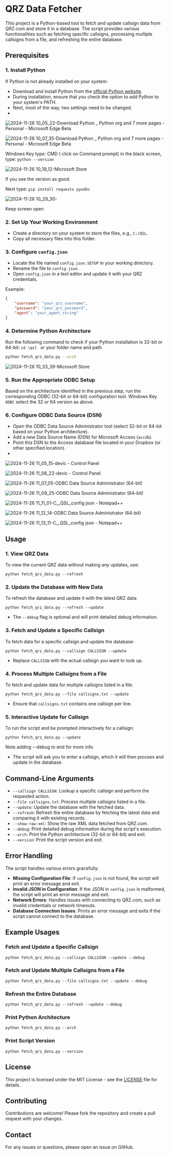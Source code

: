 
# QRZ Data Fetcher

This project is a Python-based tool to fetch and update callsign data from QRZ.com and store it in a database. The script provides various functionalities such as fetching specific callsigns, processing multiple callsigns from a file, and refreshing the entire database.

## Prerequisites

### 1. Install Python

If Python is not already installed on your system:

- Download and install Python from the [official Python website](https://www.python.org/downloads/).
- During installation, ensure that you check the option to add Python to your system's PATH.
- Next, most of the way, two settings need to be changed.
-
![2024-11-26 10_05_22-Download Python _ Python org and 7 more pages - Personal - Microsoft​ Edge Beta](https://github.com/user-attachments/assets/603e30f4-ff9f-461f-9be1-fd093670d0d5)

![2024-11-26 10_07_35-Download Python _ Python org and 7 more pages - Personal - Microsoft​ Edge Beta](https://github.com/user-attachments/assets/1c56c9c5-bf25-44f9-a51a-22dc48c39e66)

Windows Key type: CMD ( click on Command prompt)
in the black screen, type: ```python --version```

![2024-11-26 10_19_12-Microsoft Store](https://github.com/user-attachments/assets/be87b9ad-4f4a-4aac-9646-0baf14e1fd2e)

If you see the version as good.

Next type: 
```pip install requests pyodbc```

![2024-11-26 10_29_30-](https://github.com/user-attachments/assets/620bd489-ff92-4d16-987d-d42d3760ed5d)

Keep screen open

### 2. Set Up Your Working Environment

- Create a directory on your system to store the files, e.g., `C:/QSL`.
- Copy all necessary files into this folder.

### 3. Configure `config.json`

- Locate the file named `config.json.SETUP` in your working directory.
- Rename the file to `config.json`.
- Open `config.json` in a text editor and update it with your QRZ credentials.

Example:
```json
{
    "username": "your_qrz_username",
    "password": "your_qrz_password",
    "agent": "your_agent_string"
}
```

### 4. Determine Python Architecture

Run the following command to check if your Python installation is 32-bit or 64-bit:
```cd \qsl ``` 
or your folder name and path
```sh
python fetch_qrz_data.py --arch
```
![2024-11-26 10_33_39-Microsoft Store](https://github.com/user-attachments/assets/08386470-3949-4012-a0c5-9c297852ecfd)

### 5. Run the Appropriate ODBC Setup

Based on the architecture identified in the previous step, run the corresponding ODBC (32-bit or 64-bit) configuration tool.
Windows Key ```ODBC``` select the 32 or 64 version as above.

### 6. Configure ODBC Data Source (DSN)

- Open the ODBC Data Source Administrator tool (select 32-bit or 64-bit based on your Python architecture).
- Add a new Data Source Name (DSN) for Microsoft Access (`accdb`).
- Point this DSN to the Access database file located in your Dropbox (or other specified location).
- 
![2024-11-26 11_05_15-devic - Control Panel](https://github.com/user-attachments/assets/77b1841a-f65f-4f0f-ab82-11c43f5ad8de)

![2024-11-26 11_06_22-devic - Control Panel](https://github.com/user-attachments/assets/0d32a7f7-1cfb-479e-bba6-2b71acff306c)

![2024-11-26 11_07_05-ODBC Data Source Administrator (64-bit)](https://github.com/user-attachments/assets/17a284f3-c0b3-4399-91e2-0936760c1996)

![2024-11-26 11_09_25-ODBC Data Source Administrator (64-bit)](https://github.com/user-attachments/assets/fcb5d43e-ca0b-43f8-b2bc-8172ea8f70a4)

![2024-11-26 11_11_01-C__QSL_config json - Notepad++](https://github.com/user-attachments/assets/24d03737-75d8-4464-842f-af11748f6a16)

![2024-11-26 11_12_14-ODBC Data Source Administrator (64-bit)](https://github.com/user-attachments/assets/b1585bd4-668b-451f-9a6a-d2a4fc2f058e)

![2024-11-26 11_13_11-C__QSL_config json - Notepad++](https://github.com/user-attachments/assets/3b6fae7b-d171-4d0a-8a69-a281ebc1d461)

## Usage

### 1. View QRZ Data

To view the current QRZ data without making any updates, use:
```
python fetch_qrz_data.py --refresh
```

### 2. Update the Database with New Data

To refresh the database and update it with the latest QRZ data:
```
python fetch_qrz_data.py --refresh --update 
```

- The `--debug` flag is optional and will print detailed debug information.

### 3. Fetch and Update a Specific Callsign

To fetch data for a specific callsign and update the database:
```
python fetch_qrz_data.py --callsign CALLSIGN --update 
```
- Replace `CALLSIGN` with the actual callsign you want to look up.

### 4. Process Multiple Callsigns from a File

To fetch and update data for multiple callsigns listed in a file:
```
python fetch_qrz_data.py --file callsigns.txt --update
```

- Ensure that `callsigns.txt` contains one callsign per line.

### 5. Interactive Update for Callsign

To run the script and be prompted interactively for a callsign:
```
python fetch_qrz_data.py --update
```
Note adding --debug to end for more info.

- The script will ask you to enter a callsign, which it will then process and update in the database.

## Command-Line Arguments

- `--callsign CALLSIGN`: Lookup a specific callsign and perform the requested action.
- `--file callsigns.txt`: Process multiple callsigns listed in a file.
- `--update`: Update the database with the fetched data.
- `--refresh`: Refresh the entire database by fetching the latest data and comparing it with existing records.
- `--show-raw-xml`: Show the raw XML data fetched from QRZ.com.
- `--debug`: Print detailed debug information during the script's execution.
- `--arch`: Print the Python architecture (32-bit or 64-bit) and exit.
- `--version`: Print the script version and exit.

## Error Handling

The script handles various errors gracefully:

- **Missing Configuration File**: If `config.json` is not found, the script will print an error message and exit.
- **Invalid JSON in Configuration**: If the JSON in `config.json` is malformed, the script will print an error message and exit.
- **Network Errors**: Handles issues with connecting to QRZ.com, such as invalid credentials or network timeouts.
- **Database Connection Issues**: Prints an error message and exits if the script cannot connect to the database.

## Example Usages

### Fetch and Update a Specific Callsign
```
python fetch_qrz_data.py --callsign CALLSIGN --update --debug
```

### Fetch and Update Multiple Callsigns from a File
```
python fetch_qrz_data.py --file callsigns.txt --update --debug
```

### Refresh the Entire Database
```
python fetch_qrz_data.py --refresh --update --debug
```

### Print Python Architecture
```
python fetch_qrz_data.py --arch
```

### Print Script Version
```
python fetch_qrz_data.py --version
```

## License

This project is licensed under the MIT License - see the [LICENSE](LICENSE) file for details.

## Contributing

Contributions are welcome! Please fork the repository and create a pull request with your changes.

## Contact

For any issues or questions, please open an issue on GitHub.
